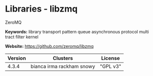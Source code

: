 # Libraries - libzmq

ZeroMQ

**Keywords:** library transport pattern queue asynchronous protocol multi tract filter kernel

**Website:** <https://github.com/zeromq/libzmq>

| Version | Clusters | License |
| ------- | -------- | ------- |
| 4.3.4 | bianca irma rackham snowy | "GPL v3" |
